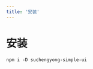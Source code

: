 ```yaml
---
title: '安装'
---
```

#  安装

```
npm i -D suchengyong-simple-ui
```
<ClientOnly>
  <simple-gif/>
</ClientOnly>